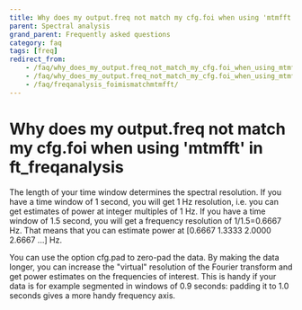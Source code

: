 ```yaml
---
title: Why does my output.freq not match my cfg.foi when using 'mtmfft' in ft_freqanalysis
parent: Spectral analysis
grand_parent: Frequently asked questions
category: faq
tags: [freq]
redirect_from:
    - /faq/why_does_my_output.freq_not_match_my_cfg.foi_when_using_mtmfft_in_ft_freqanalysis/
    - /faq/why_does_my_output.freq_not_match_my_cfg.foi_when_using_mtmfft_in_ft_freqanalyis/
    - /faq/freqanalysis_foimismatchmtmfft/
---
```


# Why does my output.freq not match my cfg.foi when using 'mtmfft' in ft_freqanalysis

The length of your time window determines the spectral resolution. If you have a time window of 1 second, you will get 1 Hz resolution, i.e. you can get estimates of power at integer multiples of 1 Hz. If you have a time window of 1.5 second, you will get a frequency resolution of 1/1.5=0.6667 Hz. That means that you can estimate power at [0.6667 1.3333 2.0000 2.6667 ...] Hz.

You can use the option cfg.pad to zero-pad the data. By making the data longer, you can increase the "virtual" resolution of the Fourier transform and get power estimates on the frequencies of interest. This is handy if your data is for example segmented in windows of 0.9 seconds: padding it to 1.0 seconds gives a more handy frequency axis.
